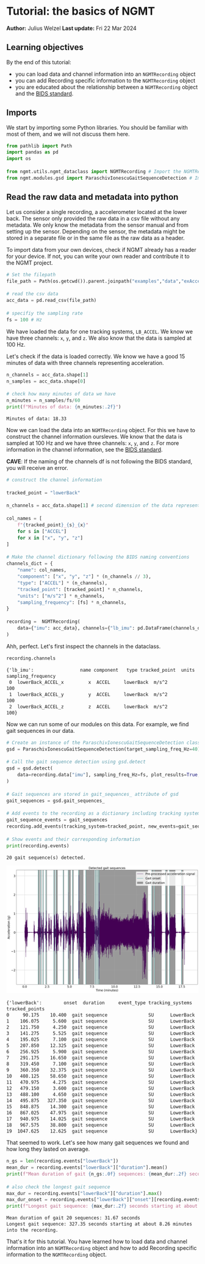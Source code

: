 # Tutorial: the basics of NGMT

**Author:** Julius Welzel
**Last update:** Fri 22 Mar 2024

## Learning objectives
By the end of this tutorial:
- you can load data and channel information into an `NGMTRecording` object
- you can add Recording specific information to the `NGMTRecording` object
- you are educated about the relationship between a `NGMTRecording` object and the [BIDS standard](https://bids-specification.readthedocs.io/en/stable/).

## Imports

We start by importing some Python libraries. You should be familiar with most of them, and we will not discuss them here.


```python
from pathlib import Path
import pandas as pd
import os

from ngmt.utils.ngmt_dataclass import NGMTRecording # Import the NGMTRecording class
from ngmt.modules.gsd import ParaschivIonescuGaitSequenceDetection # Import the Gait Sequence Detection module
```

## Read the raw data and metadata into python

Let us consider a single recording, a accelerometer located at the lower back.
The sensor only provided the raw data in a csv file without any metadata. We only know the metadata from the sensor manual and from setting up the sensor.
Depending on the sensor, the metadata might be stored in a separate file or in the same file as the raw data as a header.

To import data from your own devices, check if NGMT already has a reader for your device. If not, you can write your own reader and contribute it to the NGMT project.


```python
# Set the filepath
file_path = Path(os.getcwd()).parent.joinpath("examples","data","exAccelDataMobilise.csv")

# read the csv data
acc_data = pd.read_csv(file_path)

# specifiy the sampling rate
fs = 100 # Hz
```

We have loaded the data for one tracking systems, `LB_ACCEL`. We know we have three channels: `x`, `y`, and `z`. We also know that the data is sampled at 100 Hz.

Let's check if the data is loaded correctly. We know we have a good 15 minutes of data with three channels representing acceleration.



```python
n_channels = acc_data.shape[1]
n_samples = acc_data.shape[0]

# check how many minutes of data we have
n_minutes = n_samples/fs/60
print(f"Minutes of data: {n_minutes:.2f}")

```

    Minutes of data: 18.33
    

Now we can load the data into an `NGMTRecording` object.
For this we have to construct the channel information oursleves. We know that the data is sampled at 100 Hz and we have three channels: `x`, `y`, and `z`.
For more information in the channel information, see the [BIDS standard](https://bids-specification.readthedocs.io/en/stable/modality-specific-files/motion.html#channels-description-_channelstsv).

**CAVE**:
If the naming of the channels df is not following the BIDS standard, you will receive an error.


```python
# construct the channel information

tracked_point = "lowerBack"

n_channels = acc_data.shape[1] # second dimension of the data represents the number of channels

col_names = [
    f"{tracked_point}_{s}_{x}"
    for s in ["ACCEL"]
    for x in ["x", "y", "z"]
]

# Make the channel dictionary following the BIDS naming conventions
channels_dict = {
    "name": col_names,
    "component": ["x", "y", "z"] * (n_channels // 3),
    "type": ["ACCEL"] * (n_channels),
    "tracked_point": [tracked_point] * n_channels,
    "units": ["m/s^2"] * n_channels,
    "sampling_frequency": [fs] * n_channels,
}

recording =  NGMTRecording(
    data={"imu": acc_data}, channels={"lb_imu": pd.DataFrame(channels_dict)}
)
```

Ahh, perfect. Let's first inspect the channels in the dataclass.


```python
recording.channels
```




    {'lb_imu':                 name component   type tracked_point  units  sampling_frequency
     0  lowerBack_ACCEL_x         x  ACCEL     lowerBack  m/s^2                 100
     1  lowerBack_ACCEL_y         y  ACCEL     lowerBack  m/s^2                 100
     2  lowerBack_ACCEL_z         z  ACCEL     lowerBack  m/s^2                 100}



Now we can run some of our modules on this data. For example, we find gait sequences in our data.


```python
# Create an instance of the ParaschivIonescuGaitSequenceDetection class
gsd = ParaschivIonescuGaitSequenceDetection(target_sampling_freq_Hz=40)

# Call the gait sequence detection using gsd.detect
gsd = gsd.detect(
    data=recording.data["imu"], sampling_freq_Hz=fs, plot_results=True, dt_data=None
)

# Gait sequences are stored in gait_sequences_ attribute of gsd
gait_sequences = gsd.gait_sequences_

# Add events to the recording as a dictionary including tracking system and events
gait_sequence_events = gait_sequences
recording.add_events(tracking_system=tracked_point, new_events=gait_sequence_events)

# Show events and their corresponding information
print(recording.events)
```

    20 gait sequence(s) detected.
    


    
![png](06_tutorial_lowlevel_import_files/06_tutorial_lowlevel_import_14_1.png)
    


    {'lowerBack':        onset  duration     event_type tracking_systems tracked_points
    0     90.175    10.400  gait sequence               SU      LowerBack
    1    106.075     5.600  gait sequence               SU      LowerBack
    2    121.750     4.250  gait sequence               SU      LowerBack
    3    141.275     5.525  gait sequence               SU      LowerBack
    4    195.025     7.100  gait sequence               SU      LowerBack
    5    207.850    12.325  gait sequence               SU      LowerBack
    6    256.925     5.900  gait sequence               SU      LowerBack
    7    291.175    16.650  gait sequence               SU      LowerBack
    8    319.450     7.100  gait sequence               SU      LowerBack
    9    360.350    32.375  gait sequence               SU      LowerBack
    10   408.125    58.650  gait sequence               SU      LowerBack
    11   470.975     4.275  gait sequence               SU      LowerBack
    12   479.150     3.600  gait sequence               SU      LowerBack
    13   488.100     4.650  gait sequence               SU      LowerBack
    14   495.875   327.350  gait sequence               SU      LowerBack
    15   848.875    14.300  gait sequence               SU      LowerBack
    16   867.025    47.975  gait sequence               SU      LowerBack
    17   940.975    14.025  gait sequence               SU      LowerBack
    18   967.575    38.800  gait sequence               SU      LowerBack
    19  1047.625    12.625  gait sequence               SU      LowerBack}
    

That seemed to work. Let's see how many gait sequences we found and how long they lasted on average.


```python
n_gs = len(recording.events["lowerBack"])
mean_dur = recording.events["lowerBack"]["duration"].mean()
print(f"Mean duration of gait {n_gs:.0f} sequences: {mean_dur:.2f} seconds")

# also check the longest gait sequence
max_dur = recording.events["lowerBack"]["duration"].max()
max_dur_onset = recording.events["lowerBack"]["onset"][recording.events["lowerBack"]["duration"].idxmax()]
print(f"Longest gait sequence: {max_dur:.2f} seconds starting at about {max_dur_onset/60:.2f} minutes into the recording.")

```

    Mean duration of gait 20 sequences: 31.67 seconds
    Longest gait sequence: 327.35 seconds starting at about 8.26 minutes into the recording.
    

That's it for this tutorial. You have learned how to load data and channel information into an `NGMTRecording` object and how to add Recording specific information to the `NGMTRecording` object. 
